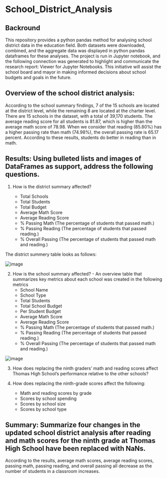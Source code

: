 # School_District_Analysis

## Backround

This repository provides a python pandas method for analysing school district data in the education field. Both datasets were downloaded, combined, and the aggregate data was displayed in python pandas dataframes for these analyses. The project is run in Jupyter notebook, and the following connection was generated to highlight and communicate the research report: Viewer for Jupyter Notebooks. This initiative will assist the school board and mayor in making informed decisions about school budgets and goals in the future.

## Overview of the school district analysis:

According to the school summary findings, 7 of the 15 schools are located at the district level, while the remaining 8 are located at the charter level. There are 15 schools in the dataset, with a total of 39,170 students. The average reading score for all students is 81.87, which is higher than the average math score of 78.98. When we consider that reading (85.80%) has a higher passing rate than math (74.98%), the overall passing rate is 65.17 percent. According to these results, students do better in reading than in math.

## Results: Using bulleted lists and images of DataFrames as support, address the following questions.

  1. How is the district summary affected?
  
      - Total Schools
      - Total Students
      - Total Budget
      - Average Math Score
      - Average Reading Score
      - % Passing Math (The percentage of students that passed math.)
      - % Passing Reading (The percentage of students that passed reading.)
      - % Overall Passing (The percentage of students that passed math and reading.)
    
   The district summery table looks as follows:

![image](https://user-images.githubusercontent.com/82549869/119054073-062fe580-b995-11eb-8480-9e6adfc0fbcf.png)
  
  2. How is the school summary affected?
    - An overview table that summarizes key metrics about each school was created in the following metrics
      - School Name
      - School Type
      - Total Students
      - Total School Budget
      - Per Student Budget
      - Average Math Score
      - Average Reading Score
      - % Passing Math (The percentage of students that passed math.)
      - % Passing Reading (The percentage of students that passed reading.)
      - % Overall Passing (The percentage of students that passed math and reading.)
 
 ![image](https://user-images.githubusercontent.com/82549869/119054297-658df580-b995-11eb-8815-a821729313a7.png)
  
  3. How does replacing the ninth graders’ math and reading scores affect Thomas High School’s performance relative to the other schools?
  
  
  4. How does replacing the ninth-grade scores affect the following:
      - Math and reading scores by grade
      - Scores by school spending
      - Scores by school size
      - Scores by school type
## Summary: Summarize four changes in the updated school district analysis after reading and math scores for the ninth grade at Thomas High School have been replaced with NaNs.

According to the results, average math scores, average reading scores, passing math, passing reading, and overall passing all decrease as the number of students in a classroom increases.
